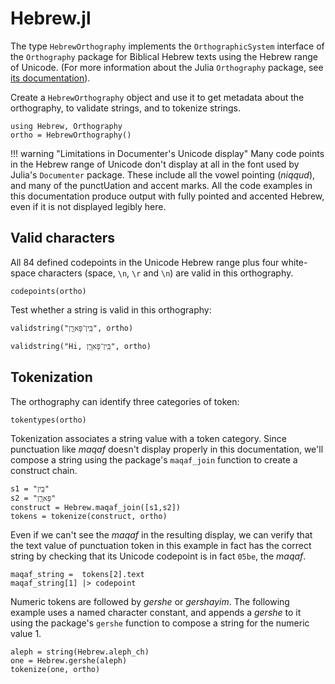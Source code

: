 # Hebrew.jl


The type `HebrewOrthography` implements the `OrthographicSystem` interface of the `Orthography` package for Biblical Hebrew texts using the Hebrew range of Unicode.  (For more information about the Julia `Orthography` package, see [its documentation](https://hcmid.github.io/Orthography.jl/stable/)).

Create a `HebrewOrthography` object and use it to get metadata about the orthography, to validate strings, and to tokenize strings.

```@example tour
using Hebrew, Orthography
ortho = HebrewOrthography()
```

!!! warning "Limitations in Documenter's Unicode display"
    Many code points in the Hebrew range of Unicode don't display at all in the font used by Julia's `Documenter` package.  These include all the vowel pointing (*niqqud*), and many of the punctUation and accent marks.  All the code examples in this documentation produce output with fully pointed and accented Hebrew, even if it is not displayed legibly here.



## Valid characters

All 84 defined codepoints in the Unicode Hebrew range plus four white-space characters (space, `\n`, `\r` and `\n`) are valid in this orthography.

```@example tour
codepoints(ortho)
```

Test whether a string is valid in this orthography:

```@example tour
validstring("בֵּֽין־פָּארָ֧ן", ortho)
```

```@example tour
validstring("Hi, בֵּֽין־פָּארָ֧ן", ortho)
```

## Tokenization


The orthography can identify three categories of token:

```@example tour
tokentypes(ortho)
```

Tokenization associates a string value with a token category. Since punctuation like *maqaf* doesn't display properly in this documentation, we'll compose a string using the package's `maqaf_join` function to create a construct chain.

```@example tour
s1 = "בֵּֽין"
s2 = "פָּארָ֧ן"
construct = Hebrew.maqaf_join([s1,s2])
tokens = tokenize(construct, ortho)
```

Even if we can't see the *maqaf* in the resulting display, we can verify that the text value of punctuation token in this example in fact has the correct string by checking that its Unicode codepoint is in fact `05be`, the *maqaf*.

```@example tour
maqaf_string =  tokens[2].text
maqaf_string[1] |> codepoint
```

Numeric tokens are followed by *gershe* or *gershayim*. The following example uses a named character constant, and appends a *gershe* to it using the package's `gershe` function to compose a string for the numeric value 1.

```@example tour
aleph = string(Hebrew.aleph_ch)
one = Hebrew.gershe(aleph)
tokenize(one, ortho)
```


